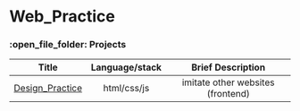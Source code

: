# Web_Practice

<h3>:open_file_folder: Projects</h3>

|Title |Language/stack  | Brief Description
| ------------- |:-------------:|:-------------:|
|      [Design_Practice](https://github.com/caunhach/futureskill_html-css-js)       |html/css/js    |imitate other websites (frontend)|
